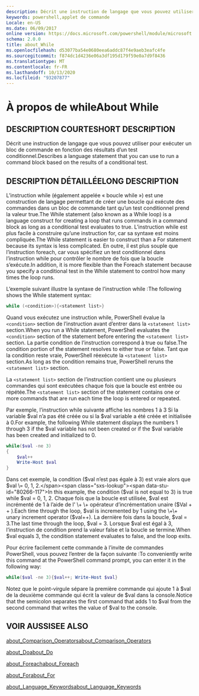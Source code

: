 ```yaml
---
description: Décrit une instruction de langage que vous pouvez utiliser pour exécuter un bloc de commande en fonction des résultats d’un test conditionnel.
keywords: powershell,applet de commande
Locale: en-US
ms.date: 06/09/2017
online version: https://docs.microsoft.com/powershell/module/microsoft.powershell.core/about/about_while?view=powershell-5.1&WT.mc_id=ps-gethelp
schema: 2.0.0
title: about_While
ms.openlocfilehash: d53077ba54e0680eea6addc87f4e9aeb3eafc4fe
ms.sourcegitcommit: f874dc1d4236e06a3df195d179f59e0a7d9f8436
ms.translationtype: MT
ms.contentlocale: fr-FR
ms.lasthandoff: 10/13/2020
ms.locfileid: "93207877"
---
```

# <a name="about-while"></a><span data-ttu-id="80266-104">À propos de while</span><span class="sxs-lookup"><span data-stu-id="80266-104">About While</span></span>

## <a name="short-description"></a><span data-ttu-id="80266-105">DESCRIPTION COURTE</span><span class="sxs-lookup"><span data-stu-id="80266-105">SHORT DESCRIPTION</span></span>
<span data-ttu-id="80266-106">Décrit une instruction de langage que vous pouvez utiliser pour exécuter un bloc de commande en fonction des résultats d’un test conditionnel.</span><span class="sxs-lookup"><span data-stu-id="80266-106">Describes a language statement that you can use to run a command block based on the results of a conditional test.</span></span>

## <a name="long-description"></a><span data-ttu-id="80266-107">DESCRIPTION DÉTAILLÉE</span><span class="sxs-lookup"><span data-stu-id="80266-107">LONG DESCRIPTION</span></span>
<span data-ttu-id="80266-108">L’instruction while (également appelée « boucle while ») est une construction de langage permettant de créer une boucle qui exécute des commandes dans un bloc de commande tant qu’un test conditionnel prend la valeur true.</span><span class="sxs-lookup"><span data-stu-id="80266-108">The While statement (also known as a While loop) is a language construct for creating a loop that runs commands in a command block as long as a conditional test evaluates to true.</span></span> <span data-ttu-id="80266-109">L’instruction while est plus facile à construire qu’une instruction for, car sa syntaxe est moins compliquée.</span><span class="sxs-lookup"><span data-stu-id="80266-109">The While statement is easier to construct than a For statement because its syntax is less complicated.</span></span> <span data-ttu-id="80266-110">En outre, il est plus souple que l’instruction foreach, car vous spécifiez un test conditionnel dans l’instruction while pour contrôler le nombre de fois que la boucle s’exécute.</span><span class="sxs-lookup"><span data-stu-id="80266-110">In addition, it is more flexible than the Foreach statement because you specify a conditional test in the While statement to control how many times the loop runs.</span></span>

<span data-ttu-id="80266-111">L’exemple suivant illustre la syntaxe de l’instruction while :</span><span class="sxs-lookup"><span data-stu-id="80266-111">The following shows the While statement syntax:</span></span>

```powershell
while (<condition>){<statement list>}
```

<span data-ttu-id="80266-112">Quand vous exécutez une instruction while, PowerShell évalue la `<condition>` section de l’instruction avant d’entrer dans la `<statement list>` section.</span><span class="sxs-lookup"><span data-stu-id="80266-112">When you run a While statement, PowerShell evaluates the `<condition>` section of the statement before entering the `<statement list>` section.</span></span> <span data-ttu-id="80266-113">La partie condition de l’instruction correspond à true ou false.</span><span class="sxs-lookup"><span data-stu-id="80266-113">The condition portion of the statement resolves to either true or false.</span></span> <span data-ttu-id="80266-114">Tant que la condition reste vraie, PowerShell réexécute la `<statement list>` section.</span><span class="sxs-lookup"><span data-stu-id="80266-114">As long as the condition remains true, PowerShell reruns the `<statement list>` section.</span></span>

<span data-ttu-id="80266-115">La `<statement list>` section de l’instruction contient une ou plusieurs commandes qui sont exécutées chaque fois que la boucle est entrée ou répétée.</span><span class="sxs-lookup"><span data-stu-id="80266-115">The `<statement list>` section of the statement contains one or more commands that are run each time the loop is entered or repeated.</span></span>

<span data-ttu-id="80266-116">Par exemple, l’instruction while suivante affiche les nombres 1 à 3 Si la variable $val n’a pas été créée ou si la $val variable a été créée et initialisée à 0.</span><span class="sxs-lookup"><span data-stu-id="80266-116">For example, the following While statement displays the numbers 1 through 3 if the $val variable has not been created or if the $val variable has been created and initialized to 0.</span></span>

```powershell
while($val -ne 3)
{
    $val++
    Write-Host $val
}
```

<span data-ttu-id="80266-117">Dans cet exemple, la condition ($val n’est pas égale à 3) est vraie alors que $val \= 0, 1, 2.</span><span class="sxs-lookup"><span data-stu-id="80266-117">In this example, the condition ($val is not equal to 3) is true while $val \= 0, 1, 2.</span></span> <span data-ttu-id="80266-118">Chaque fois que la boucle est utilisée, $val est incrémenté de 1 à l’aide de l' \+ \+ opérateur d’incrémentation unaire ($Val \+ \+ ).</span><span class="sxs-lookup"><span data-stu-id="80266-118">Each time through the loop, $val is incremented by 1 using the \+\+ unary increment operator ($val\+\+).</span></span> <span data-ttu-id="80266-119">La dernière fois dans la boucle, $val \= 3.</span><span class="sxs-lookup"><span data-stu-id="80266-119">The last time through the loop, $val \= 3.</span></span> <span data-ttu-id="80266-120">Lorsque $val est égal à 3, l’instruction de condition prend la valeur false et la boucle se termine.</span><span class="sxs-lookup"><span data-stu-id="80266-120">When $val equals 3, the condition statement evaluates to false, and the loop exits.</span></span>

<span data-ttu-id="80266-121">Pour écrire facilement cette commande à l’invite de commandes PowerShell, vous pouvez l’entrer de la façon suivante :</span><span class="sxs-lookup"><span data-stu-id="80266-121">To conveniently write this command at the PowerShell command prompt, you can enter it in the following way:</span></span>

```powershell
while($val -ne 3){$val++; Write-Host $val}
```

<span data-ttu-id="80266-122">Notez que le point-virgule sépare la première commande qui ajoute 1 à $val de la deuxième commande qui écrit la valeur de $val dans la console.</span><span class="sxs-lookup"><span data-stu-id="80266-122">Notice that the semicolon separates the first command that adds 1 to $val from the second command that writes the value of $val to the console.</span></span>

## <a name="see-also"></a><span data-ttu-id="80266-123">VOIR AUSSI</span><span class="sxs-lookup"><span data-stu-id="80266-123">SEE ALSO</span></span>

[<span data-ttu-id="80266-124">about_Comparison_Operators</span><span class="sxs-lookup"><span data-stu-id="80266-124">about_Comparison_Operators</span></span>](about_Comparison_Operators.md)

[<span data-ttu-id="80266-125">about_Do</span><span class="sxs-lookup"><span data-stu-id="80266-125">about_Do</span></span>](about_Do.md)

[<span data-ttu-id="80266-126">about_Foreach</span><span class="sxs-lookup"><span data-stu-id="80266-126">about_Foreach</span></span>](about_Foreach.md)

[<span data-ttu-id="80266-127">about_For</span><span class="sxs-lookup"><span data-stu-id="80266-127">about_For</span></span>](about_For.md)

[<span data-ttu-id="80266-128">about_Language_Keywords</span><span class="sxs-lookup"><span data-stu-id="80266-128">about_Language_Keywords</span></span>](about_Language_Keywords.md)
